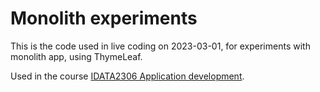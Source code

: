 # Monolith experiments

This is the code used in live coding on 2023-03-01, for experiments with monolith app, using
ThymeLeaf.

Used in the
course [IDATA2306 Application development](https://www.ntnu.edu/studies/courses/IDATA2306).
